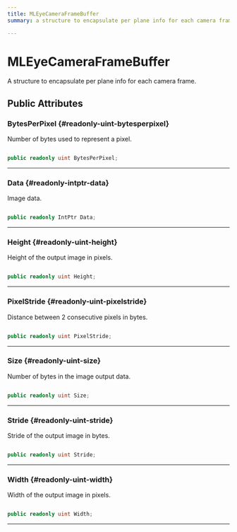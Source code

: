 ```yaml
---
title: MLEyeCameraFrameBuffer
summary: a structure to encapsulate per plane info for each camera frame. 

---
```


# MLEyeCameraFrameBuffer




A structure to encapsulate per plane info for each camera frame.   





## Public Attributes

### BytesPerPixel {#readonly-uint-bytesperpixel}

Number of bytes used to represent a pixel. 

```csharp

public readonly uint BytesPerPixel;

```






-----------

### Data {#readonly-intptr-data}

Image data. 

```csharp

public readonly IntPtr Data;

```






-----------

### Height {#readonly-uint-height}

Height of the output image in pixels. 

```csharp

public readonly uint Height;

```






-----------

### PixelStride {#readonly-uint-pixelstride}

Distance between 2 consecutive pixels in bytes. 

```csharp

public readonly uint PixelStride;

```






-----------

### Size {#readonly-uint-size}

Number of bytes in the image output data. 

```csharp

public readonly uint Size;

```






-----------

### Stride {#readonly-uint-stride}

Stride of the output image in bytes. 

```csharp

public readonly uint Stride;

```






-----------

### Width {#readonly-uint-width}

Width of the output image in pixels. 

```csharp

public readonly uint Width;

```






-----------


